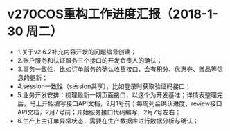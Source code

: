 # v270COS重构工作进度汇报（2018-1-30 周二）

* 1.关于v2.6.2补充内容开发的问题编号创建；
* 2.账户服务和认证服务三个接口的开发负责人的确认；
* 3.事务一致性，比如订单服务的确认收货接口，会有积分、优惠券、赠品等信息的更新；
* 4.session一致性（session共享），比如登录时获取验证码接口；
* 5.业务开发安排：梳理最新一期页面接口，以这个为开发基准；详情表整理完后，马上开始编写接口API文档，2月1号前；每周列会确认进度，review接口API文档，2月7号前；开始服务接口代码编写，2月7号左右；
* 6.生产上主订单异常状态，需要在生产数据库进行数据分析与确认；